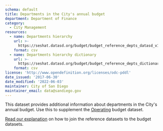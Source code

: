 ```yaml
---
schema: default
title: Departments in the City's annual budget
department: Department of Finance
category:
  - City Management
resources:
  - name: Departments hierarchy
    url: >-
      https://seshat.datasd.org/budget/budget_reference_depts_datasd_v1.csv
    format: csv
  - name: Departments hierarchy dictionary
    url: >-
      https://seshat.datasd.org/budget/budget_reference_depts_dictionary_datasd.csv
    format: csv
license: 'http://www.opendefinition.org/licenses/odc-pddl'
date_issued: '2017-06-30'
date_modified: '2022-06-03'
maintainer: City of San Diego
maintainer_email: data@sandiego.gov
---
```

This dataset provides additional information about departments in the City's annual budget. Use this to supplement the [Operating](/datasets/operating-budget/) budget dataset. 
<!--more-->

[Read our explanation](/budget-topic/) on how to join the reference datasets to the budget datasets.